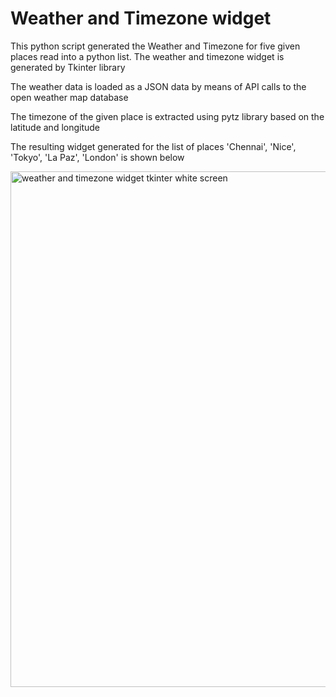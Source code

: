 # Weather and Timezone widget

This python script generated the Weather and Timezone for five given places read into a python list. The weather and timezone widget is generated by Tkinter library

The weather data is loaded as a JSON data by means of API calls to the open weather map database

The timezone of the given place is extracted using pytz library based on the latitude and longitude

The resulting widget generated for the list of places 'Chennai', 'Nice', 'Tokyo', 'La Paz', 'London' is shown below


<img width="825" alt="weather and timezone widget tkinter white screen" src="https://github.com/blockchainamm/blockchainamm/assets/82846751/32404f6b-81dc-4997-a3d6-26b528f78172">
